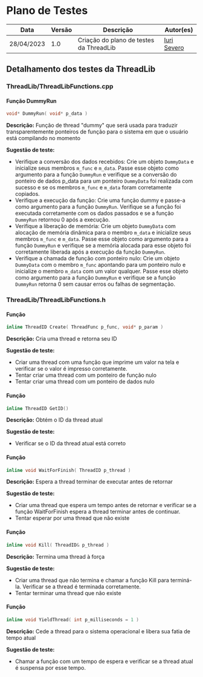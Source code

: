 # Plano de Testes

|  **Data**  | **Versão** | **Descrição** | **Autor(es)** |
| ---------- | ---------- | ------------- | ------------- |
| 28/04/2023 |    1.0     | Criação do plano de testes da ThreadLib | [Iuri Severo](https://github.com/iurisevero/) |

## Detalhamento dos testes da ThreadLib

### ThreadLib/ThreadLibFunctions.cpp

#### Função DummyRun
```cpp
void* DummyRun( void* p_data )
```

**Descrição:** Função de thread "dummy" que será usada para traduzir transparentemente ponteiros de função para o sistema em que o usuário está compilando no momento

**Sugestão de teste:**
* Verifique a conversão dos dados recebidos: Crie um objeto `DummyData` e inicialize seus membros `m_func` e `m_data`. Passe esse objeto como argumento para a função `DummyRun` e verifique se a conversão do ponteiro de dados p_data para um ponteiro `DummyData` foi realizada com sucesso e se os membros `m_func` e `m_data` foram corretamente copiados.
* Verifique a execução da função: Crie uma função dummy e passe-a como argumento para a função `DummyRun`. Verifique se a função foi executada corretamente com os dados passados e se a função `DummyRun` retornou 0 após a execução.
* Verifique a liberação de memória: Crie um objeto `DummyData` com alocação de memória dinâmica para o membro `m_data` e inicialize seus membros `m_func` e `m_data`. Passe esse objeto como argumento para a função `DummyRun` e verifique se a memória alocada para esse objeto foi corretamente liberada após a execução da função `DummyRun`.
* Verifique a chamada de função com ponteiro nulo: Crie um objeto `DummyData` com o membro `m_func` apontando para um ponteiro nulo e inicialize o membro `m_data` com um valor qualquer. Passe esse objeto como argumento para a função `DummyRun` e verifique se a função `DummyRun` retorna 0 sem causar erros ou falhas de segmentação.

### ThreadLib/ThreadLibFunctions.h

#### Função 
```cpp
inline ThreadID Create( ThreadFunc p_func, void* p_param )
```

**Descrição:** Cria uma thread e retorna seu ID

**Sugestão de teste:**
* Criar uma thread com uma função que imprime um valor na tela e verificar se o valor é impresso corretamente.
* Tentar criar uma thread com um ponteiro de função nulo
* Tentar criar uma thread com um ponteiro de dados nulo

#### Função 
```cpp
inline ThreadID GetID()
```

**Descrição:** Obtém o ID da thread atual

**Sugestão de teste:**
* Verificar se o ID da thread atual está correto

#### Função 
```cpp
inline void WaitForFinish( ThreadID p_thread )
```

**Descrição:** Espera a thread terminar de executar antes de retornar

**Sugestão de teste:**
* Criar uma thread que espera um tempo antes de retornar e verificar se a função WaitForFinish espera a thread terminar antes de continuar.
* Tentar esperar por uma thread que não existe

#### Função 
```cpp
inline void Kill( ThreadID& p_thread )
```

**Descrição:** Termina uma thread à força

**Sugestão de teste:**
* Criar uma thread que não termina e chamar a função Kill para terminá-la. Verificar se a thread é terminada corretamente.
* Tentar terminar uma thread que não existe

#### Função 
```cpp
inline void YieldThread( int p_milliseconds = 1 )
```

**Descrição:** Cede a thread para o sistema operacional e libera sua fatia de tempo atual

**Sugestão de teste:**
* Chamar a função com um tempo de espera e verificar se a thread atual é suspensa por esse tempo.